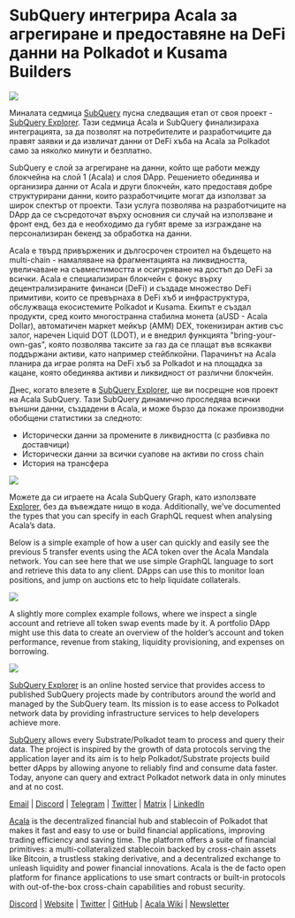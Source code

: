 # SubQuery интегрира Acala за агрегиране и предоставяне на DeFi данни на Polkadot и Kusama Builders

![](https://miro.medium.com/max/1400/1*cg4kJs0WEcyPP73EAtHomA.png)

Миналата седмица [SubQuery](https://www.subquery.network/) пусна следващия етап от своя проект - [SubQuery Explorer](https://explorer.subquery.network/). Тази седмица Acala и SubQuery финализираха интеграцията, за да позволят на потребителите и разработчиците да правят заявки и да извличат данни от DeFi хъба на Acala за Polkadot само за няколко минути и безплатно.

SubQuery е слой за агрегиране на данни, който ще работи между блокчейна на слой 1 (Acala) и слоя DApp. Решението обединява и организира данни от Acala и други блокчейн, като предоставя добре структурирани данни, които разработчиците могат да използват за широк спектър от проекти. Тази услуга позволява на разработчиците на DApp да се съсредоточат върху основния си случай на използване и фронт енд, без да е необходимо да губят време за изграждане на персонализиран бекенд за обработка на данни.

Acala е твърд привърженик и дългосрочен строител на бъдещето на multi-chain - намаляване на фрагментацията на ликвидността, увеличаване на съвместимостта и осигуряване на достъп до DeFi за всички. Acala е специализиран блокчейн с фокус върху децентрализираните финанси (DeFi) и създаде множество DeFi примитиви, които се превърнаха в DeFi хъб и инфраструктура, обслужваща екосистемите Polkadot и Kusama. Екипът е създал продукти, сред които многостранна стабилна монета (aUSD - Acala Dollar), автоматичен маркет мейкър (AMM) DEX, токенизиран актив със залог, наречен Liquid DOT (LDOT), и е внедрил функцията "bring-your-own-gas", която позволява таксите за газ да се плащат във всякакви поддържани активи, като например стейблкойни. Парачинът на Acala планира да играе ролята на DeFi хъб за Polkadot и на площадка за кацане, която обединява активи и ликвидност от различни блокчейн.

Днес, когато влезете в [SubQuery Explorer](https://explorer.subquery.network/), ще ви посрещне нов проект на Acala SubQuery. Тази SubQuery динамично проследява всички външни данни, създадени в Acala, и може бързо да покаже производни обобщени статистики за следното:

-   Исторически данни за промените в ликвидността (с разбивка по доставчици)
-   Исторически данни за всички суапове на активи по cross chain
-   История на трансфера

![](https://miro.medium.com/max/1400/0*sXPljA1RE754fuDQ)

Можете да си играете на Acala SubQuery Graph, като използвате [Explorer](https://explorer.subquery.network/), без да въвеждате нищо в кода. Additionally, we’ve documented the types that you can specify in each GraphQL request when analysing Acala’s data.

Below is a simple example of how a user can quickly and easily see the previous 5 transfer events using the ACA token over the Acala Mandala network. You can see here that we use simple GraphQL language to sort and retrieve this data to any client. DApps can use this to monitor loan positions, and jump on auctions etc to help liquidate collaterals.

![](https://miro.medium.com/max/1400/0*zlxPf2tz8DVX95kY)

A slightly more complex example follows, where we inspect a single account and retrieve all token swap events made by it. A portfolio DApp might use this data to create an overview of the holder’s account and token performance, revenue from staking, liquidity provisioning, and expenses on borrowing.

![](https://miro.medium.com/max/1400/0*hdTbn41vDvIYuv3_)

[SubQuery Explorer](https://explorer.subquery.network/) is an online hosted service that provides access to published SubQuery projects made by contributors around the world and managed by the SubQuery team. Its mission is to ease access to Polkadot network data by providing infrastructure services to help developers achieve more.

[SubQuery](https://www.subquery.network/) allows every Substrate/Polkadot team to process and query their data. The project is inspired by the growth of data protocols serving the application layer and its aim is to help Polkadot/Substrate projects build better dApps by allowing anyone to reliably find and consume data faster. Today, anyone can query and extract Polkadot network data in only minutes and at no cost.

[Email](mailto:hello@subquery.network) | [Discord](https://discord.com/invite/78zg8aBSMG) | [Telegram](https://t.me/subquerynetwork) | [Twitter](https://twitter.com/subquerynetwork) | [Matrix](https://matrix.to/#/#subquery:matrix.org) | [LinkedIn](https://www.linkedin.com/company/subquery)

[Acala](http://acala.network/) is the decentralized financial hub and stablecoin of Polkadot that makes it fast and easy to use or build financial applications, improving trading efficiency and saving time. The platform offers a suite of financial primitives: a multi-collateralized stablecoin backed by cross-chain assets like Bitcoin, a trustless staking derivative, and a decentralized exchange to unleash liquidity and power financial innovations. Acala is the de facto open platform for finance applications to use smart contracts or built-in protocols with out-of-the-box cross-chain capabilities and robust security.

[Discord](https://discord.gg/vdbFVCH) | [Website](https://acala.network/) | [Twitter](https://twitter.com/AcalaNetwork) | [GitHub](https://github.com/AcalaNetwork/Acala) | [Acala Wiki](https://github.com/AcalaNetwork/Acala/wiki) | [Newsletter](https://share.hsforms.com/1X9RxkXk-R62I0VNbATaDXw4h8qc)